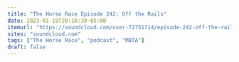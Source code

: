 ```yaml
---
title: "The Horse Race Episode 242: Off the Rails"
date: 2023-01-19T20:16:39-05:00
itemurl: "https://soundcloud.com/user-72751714/episode-242-off-the-rails"
sites: "soundcloud.com"
tags: ["The Horse Race", "podcast", "MBTA"]
draft: false
---
```


